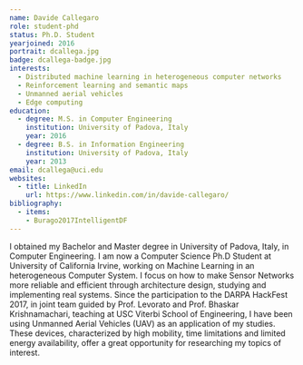 ```yaml
---
name: Davide Callegaro
role: student-phd
status: Ph.D. Student
yearjoined: 2016
portrait: dcallega.jpg
badge: dcallega-badge.jpg
interests:
  - Distributed machine learning in heterogeneous computer networks
  - Reinforcement learning and semantic maps
  - Unmanned aerial vehicles
  - Edge computing
education:
  - degree: M.S. in Computer Engineering
    institution: University of Padova, Italy
    year: 2016
  - degree: B.S. in Information Engineering
    institution: University of Padova, Italy
    year: 2013
email: dcallega@uci.edu
websites:
  - title: LinkedIn
    url: https://www.linkedin.com/in/davide-callegaro/
bibliography:
  - items:
    - Burago2017IntelligentDF
---
```


I obtained my Bachelor and Master degree in University of Padova, Italy, in Computer Engineering.
I am now a Computer Science Ph.D Student at University of California Irvine, working on Machine Learning in an heterogeneous Computer System. I focus on how to make Sensor Networks more reliable and efficient through architecture design, studying and implementing real systems.
Since the participation to the DARPA HackFest 2017, in joint team guided by Prof. Levorato and Prof. Bhaskar Krishnamachari, teaching at USC Viterbi School of Engineering, I have been using Unmanned Aerial Vehicles (UAV) as an application of my studies.
These devices, characterized by high mobility, time limitations and limited energy availability, offer a great opportunity for researching my topics of interest.
